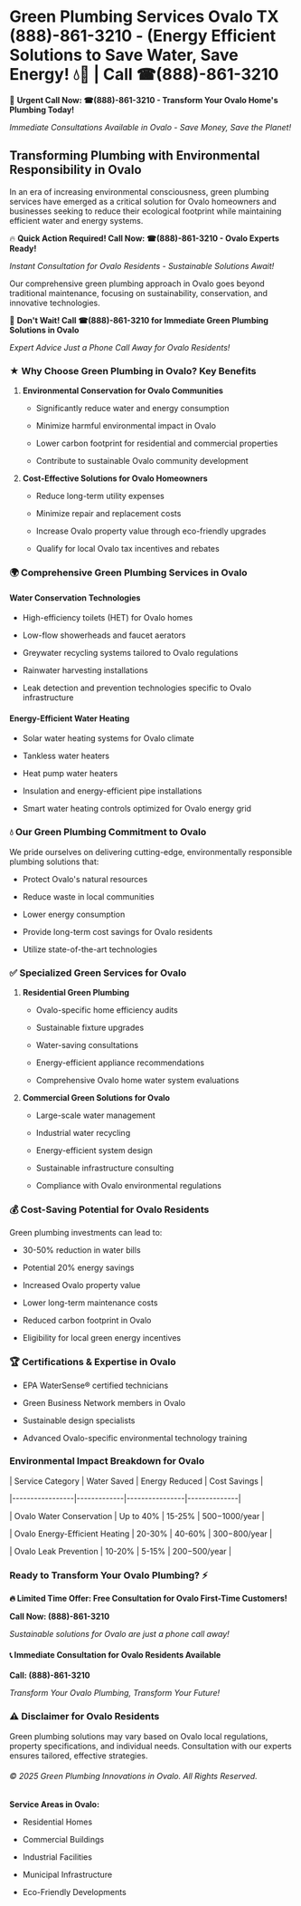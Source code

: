 # Green Plumbing Services Ovalo TX (888)-861-3210 - (Energy Efficient Solutions to Save Water, Save Energy! 💧🌿 | Call ☎(888)-861-3210

🚨 **Urgent Call Now: ☎(888)-861-3210 - Transform Your Ovalo Home's Plumbing Today!**
*Immediate Consultations Available in Ovalo - Save Money, Save the Planet!*

## Transforming Plumbing with Environmental Responsibility in Ovalo

In an era of increasing environmental consciousness, green plumbing services have emerged as a critical solution for Ovalo homeowners and businesses seeking to reduce their ecological footprint while maintaining efficient water and energy systems. 

🔥 **Quick Action Required! Call Now: ☎(888)-861-3210 - Ovalo Experts Ready!**
*Instant Consultation for Ovalo Residents - Sustainable Solutions Await!*

Our comprehensive green plumbing approach in Ovalo goes beyond traditional maintenance, focusing on sustainability, conservation, and innovative technologies.

🚨 **Don't Wait! Call ☎(888)-861-3210 for Immediate Green Plumbing Solutions in Ovalo**
*Expert Advice Just a Phone Call Away for Ovalo Residents!*

### ★ Why Choose Green Plumbing in Ovalo? Key Benefits

1. **Environmental Conservation for Ovalo Communities** 
   - Significantly reduce water and energy consumption
   - Minimize harmful environmental impact in Ovalo
   - Lower carbon footprint for residential and commercial properties
   - Contribute to sustainable Ovalo community development

2. **Cost-Effective Solutions for Ovalo Homeowners** 
   - Reduce long-term utility expenses
   - Minimize repair and replacement costs
   - Increase Ovalo property value through eco-friendly upgrades
   - Qualify for local Ovalo tax incentives and rebates

### 🌍 Comprehensive Green Plumbing Services in Ovalo

#### Water Conservation Technologies
- High-efficiency toilets (HET) for Ovalo homes
- Low-flow showerheads and faucet aerators
- Greywater recycling systems tailored to Ovalo regulations
- Rainwater harvesting installations
- Leak detection and prevention technologies specific to Ovalo infrastructure

#### Energy-Efficient Water Heating
- Solar water heating systems for Ovalo climate
- Tankless water heaters
- Heat pump water heaters
- Insulation and energy-efficient pipe installations
- Smart water heating controls optimized for Ovalo energy grid

### 💧 Our Green Plumbing Commitment to Ovalo

We pride ourselves on delivering cutting-edge, environmentally responsible plumbing solutions that:
- Protect Ovalo's natural resources
- Reduce waste in local communities
- Lower energy consumption
- Provide long-term cost savings for Ovalo residents
- Utilize state-of-the-art technologies

### ✅ Specialized Green Services for Ovalo

1. **Residential Green Plumbing**
   - Ovalo-specific home efficiency audits
   - Sustainable fixture upgrades
   - Water-saving consultations
   - Energy-efficient appliance recommendations
   - Comprehensive Ovalo home water system evaluations

2. **Commercial Green Solutions for Ovalo**
   - Large-scale water management
   - Industrial water recycling
   - Energy-efficient system design
   - Sustainable infrastructure consulting
   - Compliance with Ovalo environmental regulations

### 💰 Cost-Saving Potential for Ovalo Residents

Green plumbing investments can lead to:
- 30-50% reduction in water bills
- Potential 20% energy savings
- Increased Ovalo property value
- Lower long-term maintenance costs
- Reduced carbon footprint in Ovalo
- Eligibility for local green energy incentives

### 🏆 Certifications & Expertise in Ovalo

- EPA WaterSense® certified technicians
- Green Business Network members in Ovalo
- Sustainable design specialists
- Advanced Ovalo-specific environmental technology training

### Environmental Impact Breakdown for Ovalo

| Service Category | Water Saved | Energy Reduced | Cost Savings |
|-----------------|-------------|----------------|--------------|
| Ovalo Water Conservation | Up to 40% | 15-25% | $500-$1000/year |
| Ovalo Energy-Efficient Heating | 20-30% | 40-60% | $300-$800/year |
| Ovalo Leak Prevention | 10-20% | 5-15% | $200-$500/year |

### Ready to Transform Your Ovalo Plumbing? ⚡

**🔥 Limited Time Offer: Free Consultation for Ovalo First-Time Customers!**

**Call Now: (888)-861-3210**
*Sustainable solutions for Ovalo are just a phone call away!*

#### 📞 Immediate Consultation for Ovalo Residents Available

**Call: (888)-861-3210**
*Transform Your Ovalo Plumbing, Transform Your Future!*

### ⚠️ Disclaimer for Ovalo Residents

Green plumbing solutions may vary based on Ovalo local regulations, property specifications, and individual needs. Consultation with our experts ensures tailored, effective strategies.

###### © 2025 Green Plumbing Innovations in Ovalo. All Rights Reserved.

**Service Areas in Ovalo:** 
- Residential Homes
- Commercial Buildings
- Industrial Facilities
- Municipal Infrastructure
- Eco-Friendly Developments
